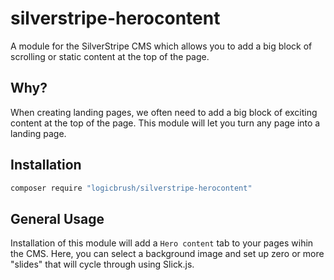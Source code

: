 # silverstripe-herocontent

A module for the SilverStripe CMS which allows you to add a big block of
scrolling or static content at the top of the page.

## Why?

When creating landing pages, we often need to add a big block of exciting
content at the top of the page.  This module will let you turn any page into a
landing page.

## Installation

```sh
composer require "logicbrush/silverstripe-herocontent"
```

## General Usage

Installation of this module will add a `Hero content` tab to your pages wihin
the CMS.  Here, you can select a background image and set up zero or more
"slides" that will cycle through using Slick.js.


